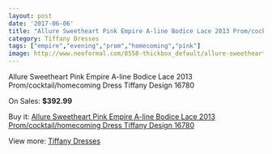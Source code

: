 ```yaml
---
layout: post
date: '2017-06-06'
title: "Allure Sweetheart Pink Empire A-line Bodice Lace 2013 Prom/cocktail/homecoming Dress Tiffany Design 16780"
category: Tiffany Dresses
tags: ["empire","evening","prom","homecoming","pink"]
image: http://www.neoformal.com/8558-thickbox_default/allure-sweetheart-pink-empire-a-line-bodice-lace-2013-prom-cocktail-homecoming-dress-tiffany-design-16780.jpg
---
```

Allure Sweetheart Pink Empire A-line Bodice Lace 2013 Prom/cocktail/homecoming Dress Tiffany Design 16780

On Sales: **$392.99**
<a href="https://www.neoformal.com/en/tiffany-dresses/3017-allure-sweetheart-pink-empire-a-line-bodice-lace-2013-prom-cocktail-homecoming-dress-tiffany-design-16780.html"><amp-img layout="responsive" width="600" height="600" src="//www.neoformal.com/8558-thickbox_default/allure-sweetheart-pink-empire-a-line-bodice-lace-2013-prom-cocktail-homecoming-dress-tiffany-design-16780.jpg" alt="Allure Sweetheart Pink Empire A-line Bodice Lace 2013 Prom/cocktail/homecoming Dress Tiffany Design 16780 0" /></a>
<a href="https://www.neoformal.com/en/tiffany-dresses/3017-allure-sweetheart-pink-empire-a-line-bodice-lace-2013-prom-cocktail-homecoming-dress-tiffany-design-16780.html"><amp-img layout="responsive" width="600" height="600" src="//www.neoformal.com/8559-thickbox_default/allure-sweetheart-pink-empire-a-line-bodice-lace-2013-prom-cocktail-homecoming-dress-tiffany-design-16780.jpg" alt="Allure Sweetheart Pink Empire A-line Bodice Lace 2013 Prom/cocktail/homecoming Dress Tiffany Design 16780 1" /></a>

Buy it: [Allure Sweetheart Pink Empire A-line Bodice Lace 2013 Prom/cocktail/homecoming Dress Tiffany Design 16780](https://www.neoformal.com/en/tiffany-dresses/3017-allure-sweetheart-pink-empire-a-line-bodice-lace-2013-prom-cocktail-homecoming-dress-tiffany-design-16780.html "Allure Sweetheart Pink Empire A-line Bodice Lace 2013 Prom/cocktail/homecoming Dress Tiffany Design 16780")

View more: [Tiffany Dresses](https://www.neoformal.com/en/32-tiffany-dresses "Tiffany Dresses")